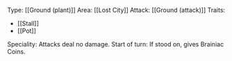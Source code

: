 Type: [[Ground (plant)]]
Area: [[Lost City]]
Attack: [[Ground (attack)]]
Traits:
- [[Stall]]
- [[Pot]]

Speciality: Attacks deal no damage.
Start of turn: If stood on, gives Brainiac Coins.